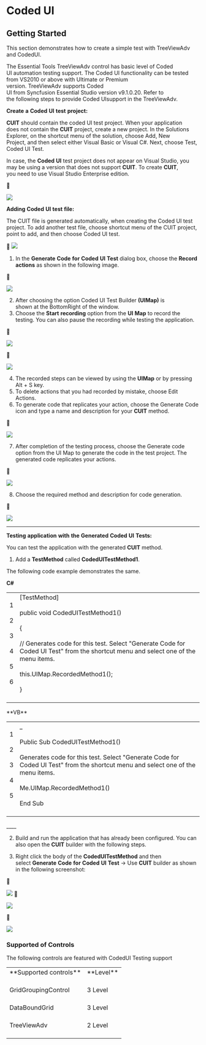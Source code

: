 ﻿# Coded UI

## Getting Started

This section demonstrates how to create a simple test with TreeViewAdv and CodedUI.

The Essential Tools TreeViewAdv control has basic level of Coded UI automation testing support. The Coded UI functionality can be tested from VS2010 or above with Ultimate or Premium version. TreeViewAdv supports Coded UI from Syncfusion Essential Studio version v9.1.0.20. Refer to the following steps to provide Coded UIsupport in the TreeViewAdv.



__**Create**__ __**a**__ __**Coded**__ __**UI**__ __**test**__ __**project**__**:**

**CUIT** should contain the coded UI test project. When your application does not contain the **CUIT** project, create a new project. In the Solutions Explorer, on the shortcut menu of the solution, choose Add, New Project, and then select either Visual Basic or Visual C#. Next, choose Test, Coded UI Test.

In case, the **Coded** **UI** test project does not appear on Visual Studio, you may be using a version that does not support **CUIT**. To create **CUIT**, you need to use Visual Studio Enterprise edition.



![](GettingStarted_Images/CreatingTestApplication.jpeg)

__**Adding**__ __**Coded**__ __**UI**__ __**test**__ __**file**__**:**

The CUIT file is generated automatically, when creating the Coded UI test project. To add another test file, choose shortcut menu of the CUIT project, point to add, and then choose Coded UI test.


![](GettingStarted_Images/AddingCodedUI.jpeg)

1. In the **Generate** **Code** **for** **Coded** **UI** **Test** dialog box, choose the **Record** **actions** as shown in the following image.





![](GettingStarted_Images/RecordingOption.jpeg)

2. After choosing the option Coded UI Test Builder **(**UIMap**)** is shown at the BottomRight of the window.
3. Choose the **Start** **recording** option from the **UI** **Map** to record the testing. You can also pause the recording while testing the application.





![](GettingStarted_Images/RecordingFromUIMap.jpeg)





![](GettingStarted_Images/PauseRecordingFromUIMap.jpeg)

4. The recorded steps can be viewed by using the **UIMap** or by pressing Alt + S key.
5. To delete actions that you had recorded by mistake, choose Edit Actions.
6. To generate code that replicates your action, choose the Generate Code icon and type a name and description for your **CUIT** method.





![](GettingStarted_Images/RecordedSteps.jpeg)

7. After completion of the testing process, choose the Generate code option from the UI Map to generate the code in the test project. The generated code replicates your actions.





![](GettingStarted_Images/GenerateCodedUIMap.jpeg)

8. Choose the required method and description for code generation.





![](GettingStarted_Images/GenerateCodeWindowForUIMap.jpeg)
****

__**Testing**__ __**application**__ __**with**__ __**the**__ __**Generated**__ __**Coded**__ __**UI**__ __**Tests**__**:**

You can test the application with the generated **CUIT** method.

1) Add a **TestMethod** called **CodedUITestMethod1**.



The following code example demonstrates the same.

**C#**

<table>
<tr>
<td>
1<br/><br/>2<br/><br/>3<br/><br/>4<br/><br/>5<br/><br/>6<br/><br/></td><td>
[TestMethod]<br/><br/>public void CodedUITestMethod1()<br/><br/>{<br/><br/>// Generates code for this test. Select "Generate Code for Coded UI Test" from the shortcut menu and select one of the menu items.<br/><br/>this.UIMap.RecordedMethod1();<br/><br/>}<br/><br/></td></tr>
</table>
**VB**

<table>
<tr>
<td>
1<br/><br/>2<br/><br/>3<br/><br/>4<br/><br/>5<br/><br/></td><td>
<TestMethod> _<br/><br/>Public Sub CodedUITestMethod1()<br/><br/>Generates code for this test. Select "Generate Code for Coded UI Test" from the shortcut menu and select one of the menu items.<br/><br/>Me.UIMap.RecordedMethod1()<br/><br/>End Sub<br/><br/></td></tr>
</table>
____

2) Build and run the application that has already been configured. You can also open the **CUIT** builder with the following steps.

3) Right click the body of the **CodedUITestMethod** and then select **Generate** **Code** **for** **Coded** **UI** **Test** -> Use **CUIT** builder as shown in the following screenshot:





![](GettingStarted_Images/OpeningCodedUITestBuilder.jpeg)


![](GettingStarted_Images/CodedUIMap.jpeg)




![](GettingStarted_Images/AssetWindowForTreeViewAdv.jpeg)
### Supported of Controls

The following controls are featured with CodedUI Testing support

<table>
<tr>
<td>
**Supported controls**<br/><br/></td><td>
**Level**<br/><br/></td></tr>
<tr>
<td>
GridGroupingControl<br/><br/></td><td>
3 Level<br/><br/></td></tr>
<tr>
<td>
DataBoundGrid<br/><br/></td><td>
3 Level<br/><br/></td></tr>
<tr>
<td>
TreeViewAdv<br/><br/></td><td>
2 Level<br/><br/></td></tr>
</table>
 

